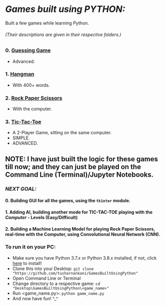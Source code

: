
# *Games built using PYTHON:* 
Built a few games while learning Python.
###### (*Their descriptions are given in their respective folders.*)

### 0. [Guessing Game](https://github.com/tusharnankani/GamesBuiltUsingPython/tree/master/Guessing_Game) 
* Advanced.
### 1. [Hangman](https://github.com/tusharnankani/GamesBuiltUsingPython/tree/master/Hangman_Game)
* With 400+ words. 
### 2. [Rock Paper Scissors](https://github.com/tusharnankani/GamesBuiltUsingPython/tree/master/RockPaperScissors_Game)
* With the computer.
### 3. [Tic-Tac-Toe](https://github.com/tusharnankani/GamesBuiltUsingPython/tree/master/TicTacToe_Game)
* A 2-Player Game, sitting on the same computer.
* SIMPLE.
* ADVANCED.

##
## NOTE: I have just built the logic for these games till now; and they can just be played on the Command Line (Terminal)/Jupyter Notebooks.
### *NEXT GOAL:*
#### 0. Building GUI for all the games, using the `tkinter` module.
#### 1. Adding AI, building another mode for TIC-TAC-TOE playing with the *Computer* - Levels (Easy/Difficult) 
#### 2. Building a Machine Learning Model for playing Rock Paper Scissors, real-time with the Computer, using Convolutional Neural Network (CNN).


### To run it on your PC:
* Make sure you have Python 3.7.x or Python 3.8.x installed, if not, click [here](https://www.python.org/downloads/) to install! 
* Clone this into your Desktop: `git clone "https://github.com/tusharnankani/GamesBuiltUsingPython"`
* Open Command Line or Terminal 
* Change directory to a respective game: `cd "Desktop\GamesBuiltUsingPython\<game_name>"`
* Run <game_name.py>: `python game_name.py`
* And now have fun! ^_^
